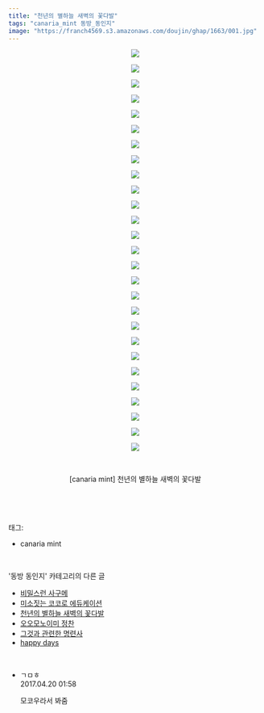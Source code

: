 ```yaml
---
title: "천년의 별하늘 새벽의 꽃다발"
tags: "canaria_mint 동방_동인지"
image: "https://franch4569.s3.amazonaws.com/doujin/ghap/1663/001.jpg"
---
```

<div class="article">
<p style="text-align: center; clear: none; float: none;"><img src="{{ site.imgserver2 }}/ghap/1663/001.jpg"/></p>
<p style="text-align: center; clear: none; float: none;"><img src="{{ site.imgserver2 }}/ghap/1663/002.jpg"/></p>
<p style="text-align: center; clear: none; float: none;"><img src="{{ site.imgserver2 }}/ghap/1663/003.jpg"/></p>
<p style="text-align: center; clear: none; float: none;"><img src="{{ site.imgserver2 }}/ghap/1663/004.jpg"/></p>
<p style="text-align: center; clear: none; float: none;"><img src="{{ site.imgserver2 }}/ghap/1663/005.jpg"/></p>
<p style="text-align: center; clear: none; float: none;"><img src="{{ site.imgserver2 }}/ghap/1663/006.jpg"/></p>
<p style="text-align: center; clear: none; float: none;"><img src="{{ site.imgserver2 }}/ghap/1663/007.jpg"/></p>
<p style="text-align: center; clear: none; float: none;"><img src="{{ site.imgserver2 }}/ghap/1663/008.jpg"/></p>
<p style="text-align: center; clear: none; float: none;"><img src="{{ site.imgserver2 }}/ghap/1663/009.jpg"/></p>
<p style="text-align: center; clear: none; float: none;"><img src="{{ site.imgserver2 }}/ghap/1663/010.jpg"/></p>
<p style="text-align: center; clear: none; float: none;"><img src="{{ site.imgserver2 }}/ghap/1663/011.jpg"/></p>
<p style="text-align: center; clear: none; float: none;"><img src="{{ site.imgserver2 }}/ghap/1663/012.jpg"/></p>
<p style="text-align: center; clear: none; float: none;"><img src="{{ site.imgserver2 }}/ghap/1663/013.jpg"/></p>
<p style="text-align: center; clear: none; float: none;"><img src="{{ site.imgserver2 }}/ghap/1663/014.jpg"/></p>
<p style="text-align: center; clear: none; float: none;"><img src="{{ site.imgserver2 }}/ghap/1663/015.jpg"/></p>
<p style="text-align: center; clear: none; float: none;"><img src="{{ site.imgserver2 }}/ghap/1663/016.jpg"/></p>
<p style="text-align: center; clear: none; float: none;"><img src="{{ site.imgserver2 }}/ghap/1663/017.jpg"/></p>
<p style="text-align: center; clear: none; float: none;"><img src="{{ site.imgserver2 }}/ghap/1663/018.jpg"/></p>
<p style="text-align: center; clear: none; float: none;"><img src="{{ site.imgserver2 }}/ghap/1663/019.jpg"/></p>
<p style="text-align: center; clear: none; float: none;"><img src="{{ site.imgserver2 }}/ghap/1663/020.jpg"/></p>
<p style="text-align: center; clear: none; float: none;"><img src="{{ site.imgserver2 }}/ghap/1663/021.jpg"/></p>
<p style="text-align: center; clear: none; float: none;"><img src="{{ site.imgserver2 }}/ghap/1663/022.jpg"/></p>
<p style="text-align: center; clear: none; float: none;"><img src="{{ site.imgserver2 }}/ghap/1663/023.jpg"/></p>
<p style="text-align: center; clear: none; float: none;"><img src="{{ site.imgserver2 }}/ghap/1663/024.jpg"/></p>
<p style="text-align: center; clear: none; float: none;"><img src="{{ site.imgserver2 }}/ghap/1663/025.jpg"/></p>
<p style="text-align: center; clear: none; float: none;"><img src="{{ site.imgserver2 }}/ghap/1663/026.jpg"/></p>
<p style="text-align: center; clear: none; float: none;"><img src="{{ site.imgserver2 }}/ghap/1663/027.jpg"/></p>
<p style="text-align: center; clear: none; float: none;"><br/></p>
<p style="text-align: center; clear: none; float: none;">[canaria mint] 천년의 별하늘 새벽의 꽃다발</p>
<p><br/></p>
</div><br/>
<div class="tagTrail">
<p>태그: </p>
<ul>
<li>canaria mint</li>
</ul>
</div><br/>
<div class="another">
<p>'동방 동인지' 카테고리의 다른 글</p>
<ul>
<li><a href="/ghap_1666">비밀스런 사구메</a></li>
<li><a href="/ghap_1665">미소짓는 코코로 에듀케이션</a></li>
<li><a href="/ghap_1663">천년의 별하늘 새벽의 꽃다발</a></li>
<li><a href="/ghap_1662">오오모노이미 정찬</a></li>
<li><a href="/ghap_1661">그것과 관련한 명련사</a></li>
<li><a href="/ghap_1660">happy days</a></li>
</ul>
</div><br/>
<div class="cb_module cb_fluid">
<div class="cb_wrt cb_profile">
<div class="comment">
<ul>
<li class="cb_thumb_off" id="comment14969771">
<div class="cb_comment_area">
<div class="cb_info_area">
<div class="cb_section">
<span class="cb_nick_name">ㄱㅁㅎ</span>
</div>
<div class="cb_section">
<span class="cb_date">2017.04.20 01:58 </span>
</div>
</div>
<div class="cb_dsc_comment">
<p class="cb_dsc">
											모코우라서 봐줌
										</p>
</div>
</div></li>
</ul>
</div>
</div><!-- commentList close -->
</div><br/>
